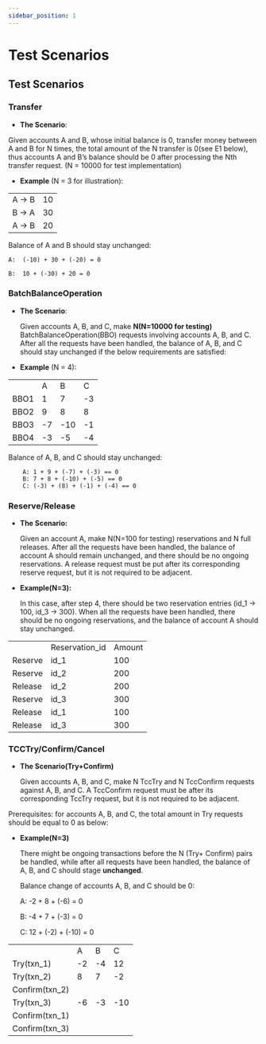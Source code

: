 ```yaml
---
sidebar_position: 1
---
```


# Test Scenarios


## Test Scenarios
### Transfer
* **The Scenario**:

Given accounts A and B, whose initial balance is 0, transfer money between A and B for N times, the
total amount of the N transfer is 0(see E1 below), thus accounts A and B’s balance should be 0 after 
processing the Nth transfer request. (N = 10000 for test implementation)


* **Example** (N = 3 for illustration):


<table>
  <tr>
   <td>A -> B
   </td>
   <td>10
   </td>
  </tr>
  <tr>
   <td>B -> A
   </td>
   <td>30
   </td>
  </tr>
  <tr>
   <td>A -> B
   </td>
   <td>20
   </td>
  </tr>
</table>

Balance of A and B should stay unchanged:


    A:  (-10) + 30 + (-20) = 0
    
    B:  10 + (-30) + 20 = 0

### BatchBalanceOperation

* **The Scenario**:

  Given accounts A, B, and C, make **N(**N=10000 for testing**)**  BatchBalanceOperation(BBO) 
requests involving accounts A, B, and C. After all the requests have been handled, the balance 
of A, B, and C should stay unchanged if the below requirements are satisfied:

* **Example** (N = 4):

<table>
  <tr>
   <td>
   </td>
   <td>
A
   </td>
   <td>B
   </td>
   <td>C
   </td>
  </tr>
  <tr>
   <td>BBO1
   </td>
   <td>1
   </td>
   <td>7
   </td>
   <td>-3
   </td>
  </tr>
  <tr>
   <td>BBO2
   </td>
   <td>9
   </td>
   <td>8
   </td>
   <td>8
   </td>
  </tr>
  <tr>
   <td>BBO3
   </td>
   <td>-7
   </td>
   <td>-10
   </td>
   <td>-1
   </td>
  </tr>
  <tr>
   <td>BBO4
   </td>
   <td>-3
   </td>
   <td>-5
   </td>
   <td>-4
   </td>
  </tr>
</table>

Balance of A, B, and C should stay unchanged:
```
    A: 1 + 9 + (-7) + (-3) == 0
    B: 7 + 8 + (-10) + (-5) == 0
    C: (-3) + (8) + (-1) + (-4) == 0
```

### Reserve/Release

* **The Scenario:**

  Given an account A, make N(N=100 for testing) reservations and N full releases. After all the 
requests have been handled, the balance of account A should remain unchanged, and there should be
no ongoing reservations. A release request must be put after its corresponding reserve request, 
but it is not required to be adjacent.

* **Example(N=3):**

  In this case, after step 4, there should be two reservation entries (id_1 -> 100, id_3 -> 300).
  When all the requests have been handled, there should be no ongoing reservations, and the balance 
  of account A should stay unchanged.


<table>
  <tr>
   <td>
   </td>
   <td>
Reservation_id
   </td>
   <td>Amount
   </td>
  </tr>
  <tr>
   <td>
    Reserve
   </td>
   <td>id_1
   </td>
   <td>100
   </td>
  </tr>
  <tr>
   <td>
    Reserve
   </td>
   <td>id_2
   </td>
   <td>200
   </td>
  </tr>
  <tr>
   <td>
    Release
   </td>
   <td>id_2
   </td>
   <td>200
   </td>
  </tr>
  <tr>
   <td>
    Reserve
   </td>
   <td>id_3
   </td>
   <td>300
   </td>
  </tr>
  <tr>
   <td>
    Release
   </td>
   <td>id_1
   </td>
   <td>100
   </td>
  </tr>
  <tr>
   <td>
    Release
   </td>
   <td>id_3
   </td>
   <td>300
   </td>
  </tr>
</table>


### TCCTry/Confirm/Cancel

* **The Scenario(Try+Confirm)**

  Given accounts A, B, and C, make N TccTry and N TccConfirm requests against A, B, and C. 
A TccConfirm request must be after its corresponding TccTry request, but it is not required to be adjacent.

Prerequisites: for accounts A, B, and C, the total amount in Try requests should be equal to 0 as below:

* **Example(N=3)**

  There might be ongoing transactions before the N (Try+ Confirm) pairs be handled, while
  after all requests have been handled, the balance of A, B, and C should stage **unchanged**.

  Balance change of accounts A, B, and C should be 0:


    A: -2 + 8 + (-6) = 0

    B: -4 + 7 + (-3) = 0

    C: 12 + (-2) + (-10) = 0


<table>
  <tr>
   <td>
   </td>
   <td>A
   </td>
   <td>B
   </td>
   <td>C
   </td>
  </tr>
  <tr>
   <td>Try(txn_1)
   </td>
   <td>-2
   </td>
   <td>-4
   </td>
   <td>12
   </td>
  </tr>
  <tr>
   <td>Try(txn_2)
   </td>
   <td>8
   </td>
   <td>7
   </td>
   <td>-2
   </td>
  </tr>
  <tr>
   <td>Confirm(txn_2)
   </td>
   <td>
   </td>
   <td>
   </td>
   <td>
   </td>
  </tr>
  <tr>
   <td>Try(txn_3)
   </td>
   <td>-6
   </td>
   <td>-3
   </td>
   <td>-10
   </td>
  </tr>
  <tr>
   <td>Confirm(txn_1)
   </td>
   <td>
   </td>
   <td>
   </td>
   <td>
   </td>
  </tr>
  <tr>
   <td>Confirm(txn_3)
   </td>
   <td>
   </td>
   <td>
   </td>
   <td>
   </td>
  </tr>
</table>

